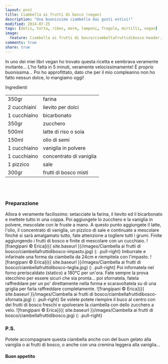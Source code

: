 ```yaml
---
layout: post
title: Ciambella ai frutti di bosco (vegan)
description: "Una buonissima ciambella dai gusti estivi!"
modified: 2014-07-25
tags: [dolci, torta, ribes, more, lamponi, fragole, mirtilli, vegan]
image:
  feature: Ciambella ai frutti di bosco/ciambellafruttidibosco-header.jpg
comments: true
share: true
---
```


In uno dei miei libri vegan ho trovato questa ricetta e sembrava veramente invitante... L'ho fatta in 5 minuti, veramente velocissimamente! È proprio buonissima... Poi ho approfittato, dato che per il mio compleanno non ho fatto nessun dolce, lo mangiamo oggi!


<div class="ingredients">
  <div class="ingredients-title">Ingredienti</div>
  <table>
    <tbody>
      <tr>
        <td>350gr</td>
        <td>farina</td>
      </tr>
      <tr>
        <td>2 cucchiaini</td>
        <td>lievito per dolci</td>
      </tr>
      <tr>
        <td>1 cucchiaino</td>
        <td>bicarbonato</td>
      </tr>
      <tr>
        <td>350gr</td>
        <td>zucchero</td>
      </tr>
      <tr>
        <td>500ml</td>
        <td>latte di riso o soia</td>
      </tr>
      <tr>
        <td>150ml</td>
        <td>olio di semi</td>
      </tr>
      <tr>
        <td>1 cucchiaino</td>
        <td>vaniglia in polvere</td>
      </tr>
      <tr>
        <td>1 cucchiaino</td>
        <td>concentrato di vaniglia</td>
      </tr>
      <tr>
        <td>1 pizzico</td>
        <td>sale</td>
      </tr>
      <tr>
        <td>300gr</td>
        <td>frutti di bosco misti</td>
      </tr>
    </tbody>
  </table>
  <br></br>
</div>


<h3>
  <font color="grey">
    <i class="icon-cogs"></i>
  </font> Preparazione
</h3>

Allora è veramente facilissimo: setacciate la farina, il lievito ed il bicarbonato e mettete tutto in una coppa. Poi aggiungete lo zucchero e la vaniglia in polvere, mescolate con le fruste a mano. A questo punto aggiungete il latte, l'olio, il concentrato di vaniglia, un pizzico di sale e continuate a mescolare finché si sarà amalgamato tutto, fate attenzione a togliere tutti i grumi. Finite aggiungendo i frutti di bosco e finite di mescolare con un cucchiaio.
![frangipani © Erica]({{ site.baseurl }}/images/Ciambella ai frutti di bosco/ciambellafruttidibosco-impasto.jpg)
{: .pull-right}
Imburrate e infarinate una forma da ciambella da 24cm e riempitela con l'impasto.
![frangipani © Erica]({{ site.baseurl }}/images/Ciambella ai frutti di bosco/ciambellafruttidibosco-teglia.jpg)
{: .pull-right}
Poi infornatela nel forno preriscaldato (statico) a 180°C per un'ora. Fate sempre la prova stecchino per essere sicuri che sia pronta... poi sfornatela, fatela raffreddare per un po' direttamente nella forma e scaravoltatela su di una griglia per farla raffreddare completamente.
![frangipani © Erica]({{ site.baseurl }}/images/Ciambella ai frutti di bosco/ciambellafruttidibosco-sfornata.jpg)
{: .pull-right}
Se volete potete riempire il buco al centro con dei frutti di bosco freschi e spolverare la ciambella con dello zucchero a velo.
![frangipani © Erica]({{ site.baseurl }}/images/Ciambella ai frutti di bosco/ciambellafruttidibosco.jpg)
{: .pull-right}

<h3>
  <font color="#FFCC00">
    <i class="icon-lightbulb"></i>
  </font> P.S.
</h3>

Potete accompagnare questa ciambella anche con del buon gelato alla vaniglia o ai frutti di bosco, o anche con una cremina leggera alla vaniglia...

<h4>Buon appetito
  <font color="red">
    <i class="icon-smile"></i>
  </font>
</h4>
